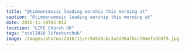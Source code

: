```yaml
---
title: "@timmonsmusic leading worship this morning at"
caption: "@timmonsmusic leading worship this morning at"
date: 2016-11-19T05:01Z
location: "LIFE Church UK"
tags: "xcel2016 lifechurchuk"
image: /images/photos/2016/11/ec94526cbc3a2d96af0cc784efa5b9f5.jpg
---
```

